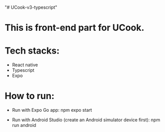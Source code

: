 "# UCook-v3-typescript"

# This is front-end part for UCook.

# Tech stacks:

- React native
- Typescript
- Expo

# How to run:

- Run with Expo Go app: npm expo start

- Run with Android Studio (create an Android simulator device first): npm run android
